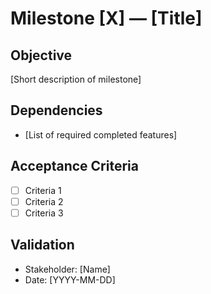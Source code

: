 # Milestone [X] — [Title]

## Objective
[Short description of milestone]

## Dependencies
- [List of required completed features]

## Acceptance Criteria
- [ ] Criteria 1
- [ ] Criteria 2
- [ ] Criteria 3

## Validation
- Stakeholder: [Name]
- Date: [YYYY-MM-DD]